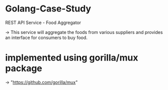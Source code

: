 # Golang-Case-Study
 REST API Service - Food Aggregator

-> This service will aggregate the foods from various suppliers and provides an interface for consumers to buy food.

# implemented using gorilla/mux package
-> "https://github.com/gorilla/mux"
